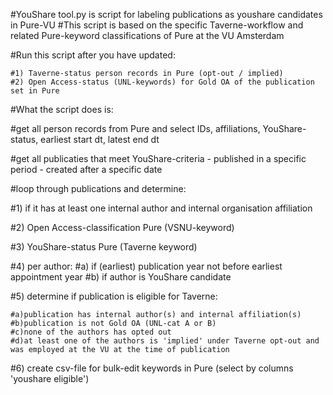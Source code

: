 #YouShare tool.py is script for labeling publications as youshare candidates in Pure-VU
#This script is based on the specific Taverne-workflow and related Pure-keyword classifications of Pure at the VU Amsterdam

#Run this script after you have updated:

    #1) Taverne-status person records in Pure (opt-out / implied)
    #2) Open Access-status (UNL-keywords) for Gold OA of the publication set in Pure

#What the script does is:

#get all person records from Pure and select IDs, affiliations, YouShare-status, earliest start dt, latest end dt

#get all publicaties that meet YouShare-criteria - published in a specific period - created after a specific date

#loop through publications and determine:

#1) if it has at least one internal author and internal organisation affiliation

#2) Open Access-classification Pure (VSNU-keyword)

#3) YouShare-status Pure (Taverne keyword)

#4) per author:
    #a) if (earliest) publication year not before earliest appointment year
    #b) if author is YouShare candidate
    
#5) determine if publication is eligible for Taverne:

    #a)publication has internal author(s) and internal affiliation(s)
    #b)publication is not Gold OA (UNL-cat A or B)
    #c)none of the authors has opted out
    #d)at least one of the authors is 'implied' under Taverne opt-out and was employed at the VU at the time of publication
    
#6) create csv-file for bulk-edit keywords in Pure (select by columns 'youshare eligible')

